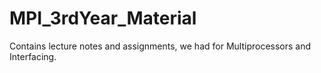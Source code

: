 # MPI_3rdYear_Material
Contains lecture notes and assignments, we had for Multiprocessors and Interfacing.
